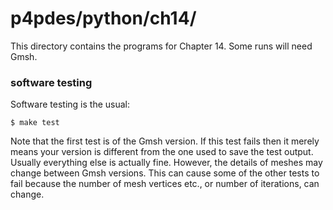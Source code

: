 p4pdes/python/ch14/
===================

This directory contains the programs for Chapter 14.  Some runs will need Gmsh.

### software testing

Software testing is the usual:

    $ make test

Note that the first test is of the Gmsh version.  If this test fails then
it merely means your version is different from the one used to save the test
output.  Usually everything else is actually fine.  However, the details of
meshes may change between Gmsh versions.  This can cause some of the other
tests to fail because the number of mesh vertices etc., or number of
iterations, can change.

